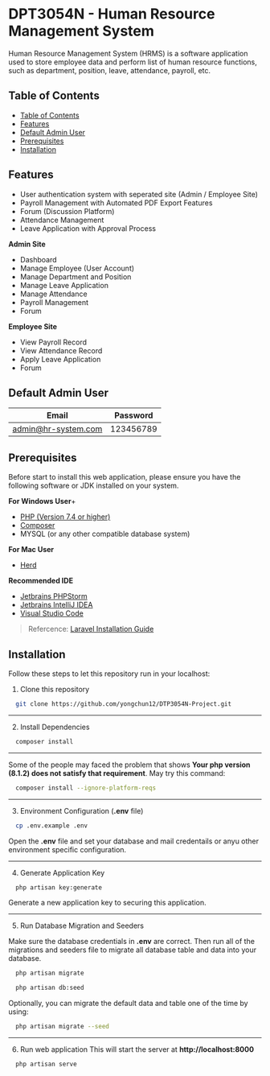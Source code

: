 
# DPT3054N - Human Resource Management System

Human Resource Management System (HRMS) is a software application used to store employee data and perform list of human resource functions, such as department, position, leave, attendance, payroll, etc. 

## Table of Contents

- [Table of Contents](#table-of-contents)
- [Features](#features)
- [Default Admin User](#default-admin-user)
- [Prerequisites](#prerequisites)
- [Installation](#installation)

## Features

- User authentication system with seperated site (Admin / Employee Site)
- Payroll Management with Automated PDF Export Features
- Forum (Discussion Platform)
- Attendance Management
- Leave Application with Approval Process

**Admin Site**
- Dashboard
- Manage Employee (User Account)
- Manage Department and Position
- Manage Leave Application
- Manage Attendance
- Payroll Management
- Forum

**Employee Site**
- View Payroll Record
- View Attendance Record
- Apply Leave Application
- Forum

## Default Admin User

| Email  | Password |
| ------------- | ------------- |
| admin@hr-system.com | 123456789 |

## Prerequisites

Before start to install this web application, please ensure you have the following software or JDK installed on your system.

**For Windows User**+
- [PHP (Version 7.4 or higher)](https://www.php.net/downloads.php)
- [Composer](https://getcomposer.org/download/)
- MYSQL (or any other compatible database system)

**For Mac User**
- [Herd](https://herd.laravel.com/)

**Recommended IDE**
- [Jetbrains PHPStorm](https://www.jetbrains.com/phpstorm/)
- [Jetbrains IntelliJ IDEA](https://www.jetbrains.com/idea/)
- [Visual Studio Code](https://code.visualstudio.com/)

> Refercence: [Laravel Installation Guide](https://laravel.com/docs/10.x/installation)

## Installation

Follow these steps to let this repository run in your localhost:

1. Clone this repository

```bash
  git clone https://github.com/yongchun12/DTP3054N-Project.git
```
---
2. Install Dependencies

```bash
  composer install
```
---
Some of the people may faced the problem that shows **Your php version (8.1.2) does not satisfy that requirement**. May try this command:

```bash
  composer install --ignore-platform-reqs
```
---
3. Environment Configuration (**.env** file)

```bash
  cp .env.example .env
```

Open the **.env** file and set your database and mail credentails or anyu other environment specific configuration.

---

4. Generate Application Key

```bash
  php artisan key:generate
```
Generate a new application key to securing this application.

---

5. Run Database Migration and Seeders

Make sure the database credentials in **.env** are correct. Then run all of the migrations and seeders file to migrate all database table and data into your database.

```bash
  php artisan migrate

  php artisan db:seed
```

Optionally, you can migrate the default data and table one of the time by using:

```bash
  php artisan migrate --seed
```

---

6. Run web application
This will start the server at **http://localhost:8000**

```bash
  php artisan serve
```
